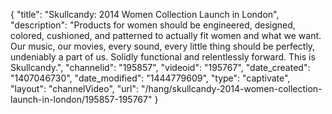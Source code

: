 {
    "title": "Skullcandy: 2014 Women Collection Launch in London",
    "description": "Products for women should be engineered, designed, colored, cushioned, and patterned to actually fit women and what we want. Our music, our movies, every sound, every little thing should be perfectly, undeniably a part of us. Solidly functional and relentlessly forward. This is Skullcandy.",
    "channelid": "195857",
    "videoid": "195767",
    "date_created": "1407046730",
    "date_modified": "1444779609",
    "type": "captivate",
    "layout": "channelVideo",
    "url": "\/hang\/skullcandy-2014-women-collection-launch-in-london\/195857-195767"
}